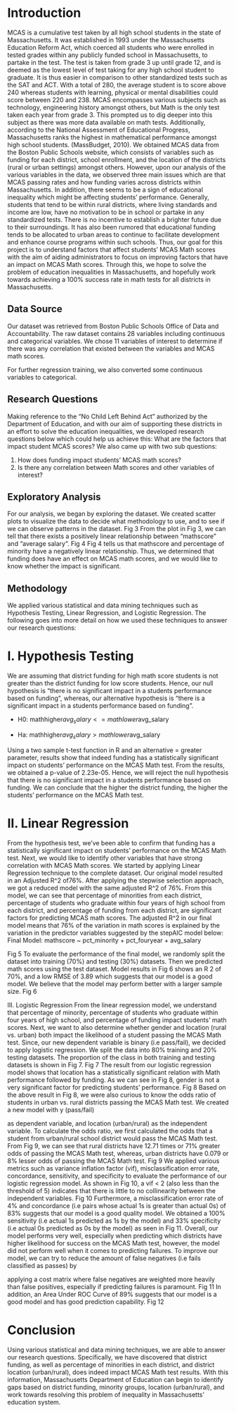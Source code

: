 # Introduction

MCAS is a cumulative test taken by all high school students in the state of Massachusetts. It was
established in 1993 under the Massachusetts Education Reform Act, which coerced all students who were
enrolled in tested grades within any publicly funded school in Massachusetts, to partake in the test. The
test is taken from grade 3 up until grade 12, and is deemed as the lowest level of test taking for any high
school student to graduate. It is thus easier in comparison to other standardized tests such as the SAT and
ACT. With a total of 280, the average student is to score above 240 whereas students with learning,
physical or mental disabilities could score between 220 and 238. MCAS encompasses various subjects
such as technology, engineering history amongst others, but Math is the only test taken each year from
grade 3. This prompted us to dig deeper into this subject as there was more data available on math tests.
Additionally, according to the National Assessment of Educational Progress, Massachusetts ranks the
highest in mathematical performance amongst high school students. (MassBudget, 2010).
We obtained MCAS data from the Boston Public Schools website, which consists of variables such as
funding for each district, school enrollment, and the location of the districts (rural or urban settings)
amongst others. However, upon our analysis of the various variables in the data, we observed three main
issues which are that MCAS passing rates and how funding varies across districts within Massachusetts.
In addition, there seems to be a sign of educational inequality which might be affecting students’
performance. Generally, students that tend to be within rural districts, where living standards and income
are low, have no motivation to be in school or partake in any standardized tests. There is no incentive to
establish a brighter future due to their surroundings. It has also been rumored that educational funding
tends to be allocated to urban areas to continue to facilitate development and enhance course programs
within such schools. Thus, our goal for this project is to understand factors that affect students’ MCAS
Math scores with the aim of aiding administrators to focus on improving factors that have an impact on
MCAS Math scores. Through this, we hope to solve the problem of education inequalities in
Massachusetts, and hopefully work towards achieving a 100% success rate in math tests for all districts in
Massachusetts.


## Data Source
Our dataset was retrieved from Boston Public Schools Office of Data and Accountability. The raw dataset
contains 28 variables including continuous and categorical variables. We chose 11 variables of interest to
determine if there was any correlation that existed between the variables and MCAS math scores.

For further regression training, we also converted some continuous variables to categorical.

## Research Questions
Making reference to the “No Child Left Behind Act” authorized by the Department of Education, and
with our aim of supporting these districts in an effort to solve the education inequalities, we developed
research questions below which could help us achieve this:
What are the factors that impact student MCAS scores?
We also came up with two sub questions:
1. How does funding impact students’ MCAS math scores?
2. Is there any correlation between Math scores and other variables of interest?


## Exploratory Analysis
For our analysis, we began by exploring the dataset. We created scatter plots to visualize the data to
decide what methodology to use, and to see if we can observe patterns in the dataset.
Fig 3
From the plot in Fig 3, we can tell that there exists a positively linear relationship between “mathscore”
and “average salary”.
Fig 4
Fig 4 tells us that mathscore and percentage of minority have a negatively linear relationship. Thus, we
determined that funding does have an effect on MCAS math scores, and we would like to know whether
the impact is significant.

## Methodology

We applied various statistical and data mining techniques such as Hypothesis Testing, Linear Regression,
and Logistic Regression. The following goes into more detail on how we used these techniques to answer
our research questions:
# I. Hypothesis Testing
We are assuming that district funding for high math score students is not greater than the district
funding for low score students. Hence, our null hypothesis is “there is no significant impact in a
students performance based on funding”, whereas, our alternative hypothesis is “there is a
significant impact in a students performance based on funding”.

* H​0: mathhigher$avg_salary <= mathlower$avg_salary

* H​a: mathhigher$avg_salary > mathlower$avg_salary

Using a two sample t-test function in R and an alternative = greater parameter, results show
that indeed funding has a statistically significant impact on students’ performance on the MCAS
Math test. From the results, we obtained a p-value of 2.23e-05. Hence, we will reject the null
hypothesis that there is no significant impact in a students performance based on funding. We can
conclude that the higher the district funding, the higher the students’ performance on the MCAS
Math test.

# II. Linear Regression
From the hypothesis test, we’ve been able to confirm that funding has a statistically significant
impact on students’ performance on the MCAS Math test. Next, we would like to identify other
variables that have strong correlation with MCAS Math scores. We started by applying Linear
Regression technique to the complete dataset. Our original model resulted in an Adjusted R^2 of76%. After applying the stepwise selection approach, we got a reduced model with the same
adjusted R^2 of 76%. From this model, we can see that percentage of minorities from each district,
percentage of students who graduate within four years of high school from each district, and
percentage of funding from each district, are significant factors for predicting MCAS math scores.
The adjusted R^2 in our final model means that 76% of the variation in math scores is explained by
the variation in the predictor variables suggested by the stepAIC model below:
Final Model: mathscore ~ pct_minority + pct_fouryear + avg_salary

Fig 5
To evaluate the performance of the final model, we randomly split the dataset into training (70%)
and testing (30%) datasets. Then we predicted math scores using the test dataset. Model results in
Fig 6 shows an R
2 of 70%, and a low RMSE of 3.89 which suggests that our model is a good
model. We believe that the model may perform better with a larger sample size.
Fig 6

III. Logistic Regression
From the linear regression model, we understand that percentage of minority, percentage of
students who graduate within four years of high school, and percentage of funding impact
students’ math scores. Next, we want to also determine whether gender and location (rural vs.
urban) both impact the likelihood of a student passing the MCAS Math test. Since, our new
dependent variable is binary (i.e pass/fail), we decided to apply logistic regression. We split the
data into 80% training and 20% testing datasets. The proportion of the class in both training and
testing datasets is shown in Fig 7.
Fig 7
The result from our logistic regression model shows that location has a statistically significant
relation with Math performance followed by funding. As we can see in Fig 8, gender is not a very
significant factor for predicting students’ performance.
Fig 8
Based on the above result in Fig 8, we were also curious to know the odds ratio of students in
urban vs. rural districts passing the MCAS Math test. We created a new model with y (pass/fail)

as dependent variable, and location (urban/rural) as the independent variable. To calculate the
odds ratio, we first calculated the odds that a student from urban/rural school district would pass
the MCAS Math test. From Fig 9, we can see that rural districts have 12.71 times or 71% greater
odds of passing the MCAS Math test, whereas, urban districts have 0.079 or 8% lesser odds of
passing the MCAS Math test.
Fig 9
We applied various metrics such as variance inflation factor (vif), misclassification error rate,
concordance, sensitivity, and specificity to evaluate the performance of our logistic regression
model. As shown in Fig 10, a vif < 2 (also less than the threshold of 5) indicates that there is little
to no collinearity between the independent variables.
Fig 10
Furthermore, a misclassification error rate of 4% and concordance (i.e pairs whose actual 1s is
greater than actual 0s) of 83% suggests that our model is a good quality model. We obtained a
100% sensitivity (i.e actual 1s predicted as 1s by the model) and 33% specificity (i.e actual 0s
predicted as 0s by the model) as seen in Fig 11. Overall, our model performs very well, especially
when predicting which districts have higher likelihood for success on the MCAS Math test,
however, the model did not perform well when it comes to predicting failures. To improve our
model, we can try to reduce the amount of false negatives (i.e fails classified as passes) by

applying a cost matrix where false negatives are weighted more heavily than false positives,
especially if predicting failures is paramount.
Fig 11
In addition, an Area Under ROC Curve of 89% suggests that our model is a good model and has
good prediction capability.
Fig 12


# Conclusion
Using various statistical and data mining techniques, we are able to answer our research questions.
Specifically, we have discovered that district funding, as well as percentage of minorities in each district,
and district location (urban/rural), does indeed impact MCAS Math test results. With this information,
Massachusetts Department of Education can begin to identify gaps based on district funding, minority
groups, location (urban/rural), and work towards resolving this problem of inequality in Massachusetts’
education system.

